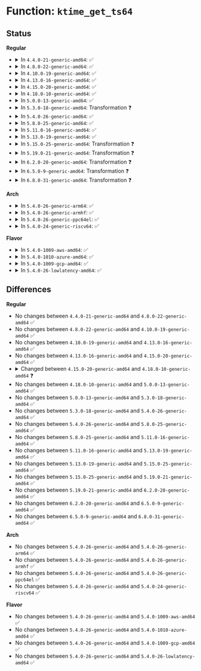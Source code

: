 # Function: <code>ktime_get_ts64</code>

## Status
<b>Regular</b>
<ul>
<li>
<details>
<summary>In <code>4.4.0-21-generic-amd64</code>: ✅</summary>

```c
void ktime_get_ts64(struct timespec * ts)
```

```json
{
  "name": "ktime_get_ts64",
  "collision_type": "Unique Global",
  "inline_type": "No",
  "funcs": [
    {
      "addr": 18446744071579846512,
      "name": "ktime_get_ts64",
      "external": true,
      "loc": "kernel/time/timekeeping.c:795",
      "file": "kernel/time/timekeeping.c",
      "inline": "seen, unknown",
      "caller_inline": [],
      "caller_func": [
        "kernel/time/posix-timers.c:posix_ktime_get_ts",
        "kernel/debug/kdb/kdb_main.c:kdb_summary",
        "fs/select.c:poll_select_copy_remaining",
        "fs/eventpoll.c:ep_poll",
        "fs/compat.c:poll_select_copy_remaining",
        "net/socket.c:__sys_recvmmsg"
      ]
    }
  ],
  "symbols": [
    {
      "addr": 18446744071579846512,
      "name": "ktime_get_ts64",
      "section": ".text",
      "bind": "STB_GLOBAL",
      "size": 240
    }
  ]
}
```
</details>
</li>
<li>
<details>
<summary>In <code>4.8.0-22-generic-amd64</code>: ✅</summary>

```c
void ktime_get_ts64(struct timespec * ts)
```

```json
{
  "name": "ktime_get_ts64",
  "collision_type": "Unique Global",
  "inline_type": "No",
  "funcs": [
    {
      "addr": 18446744071579880320,
      "name": "ktime_get_ts64",
      "external": true,
      "loc": "kernel/time/timekeeping.c:800",
      "file": "kernel/time/timekeeping.c",
      "inline": "seen, unknown",
      "caller_inline": [],
      "caller_func": [
        "kernel/time/posix-timers.c:posix_ktime_get_ts",
        "kernel/debug/kdb/kdb_main.c:kdb_summary",
        "fs/select.c:poll_select_copy_remaining",
        "fs/eventpoll.c:ep_poll",
        "fs/compat.c:poll_select_copy_remaining",
        "net/socket.c:__sys_recvmmsg"
      ]
    }
  ],
  "symbols": [
    {
      "addr": 18446744071579880320,
      "name": "ktime_get_ts64",
      "section": ".text",
      "bind": "STB_GLOBAL",
      "size": 243
    }
  ]
}
```
</details>
</li>
<li>
<details>
<summary>In <code>4.10.0-19-generic-amd64</code>: ✅</summary>

```c
void ktime_get_ts64(struct timespec * ts)
```

```json
{
  "name": "ktime_get_ts64",
  "collision_type": "Unique Global",
  "inline_type": "No",
  "funcs": [
    {
      "addr": 18446744071579887488,
      "name": "ktime_get_ts64",
      "external": true,
      "loc": "kernel/time/timekeeping.c:829",
      "file": "kernel/time/timekeeping.c",
      "inline": "seen, unknown",
      "caller_inline": [],
      "caller_func": [
        "kernel/time/posix-timers.c:posix_ktime_get_ts",
        "kernel/debug/kdb/kdb_main.c:kdb_summary",
        "fs/select.c:poll_select_copy_remaining",
        "fs/eventpoll.c:ep_poll",
        "fs/compat.c:poll_select_copy_remaining",
        "net/socket.c:__sys_recvmmsg"
      ]
    }
  ],
  "symbols": [
    {
      "addr": 18446744071579887488,
      "name": "ktime_get_ts64",
      "section": ".text",
      "bind": "STB_GLOBAL",
      "size": 243
    }
  ]
}
```
</details>
</li>
<li>
<details>
<summary>In <code>4.13.0-16-generic-amd64</code>: ✅</summary>

```c
void ktime_get_ts64(struct timespec * ts)
```

```json
{
  "name": "ktime_get_ts64",
  "collision_type": "Unique Global",
  "inline_type": "No",
  "funcs": [
    {
      "addr": 18446744071579896368,
      "name": "ktime_get_ts64",
      "external": true,
      "loc": "kernel/time/timekeeping.c:861",
      "file": "kernel/time/timekeeping.c",
      "inline": "seen, unknown",
      "caller_inline": [],
      "caller_func": [
        "kernel/time/posix-timers.c:posix_ktime_get_ts",
        "kernel/debug/kdb/kdb_main.c:kdb_summary",
        "fs/select.c:compat_poll_select_copy_remaining",
        "fs/select.c:poll_select_copy_remaining",
        "fs/select.c:select_estimate_accuracy",
        "fs/eventpoll.c:ep_poll",
        "net/socket.c:__sys_recvmmsg"
      ]
    }
  ],
  "symbols": [
    {
      "addr": 18446744071579896368,
      "name": "ktime_get_ts64",
      "section": ".text",
      "bind": "STB_GLOBAL",
      "size": 223
    }
  ]
}
```
</details>
</li>
<li>
<details>
<summary>In <code>4.15.0-20-generic-amd64</code>: ✅</summary>

```c
void ktime_get_ts64(struct timespec * ts)
```

```json
{
  "name": "ktime_get_ts64",
  "collision_type": "Unique Global",
  "inline_type": "No",
  "funcs": [
    {
      "addr": 18446744071579940896,
      "name": "ktime_get_ts64",
      "external": true,
      "loc": "kernel/time/timekeeping.c:865",
      "file": "kernel/time/timekeeping.c",
      "inline": "seen, unknown",
      "caller_inline": [],
      "caller_func": [
        "kernel/time/posix-timers.c:posix_ktime_get_ts",
        "kernel/debug/kdb/kdb_main.c:kdb_summary",
        "fs/select.c:compat_poll_select_copy_remaining",
        "fs/select.c:poll_select_copy_remaining",
        "fs/select.c:select_estimate_accuracy",
        "fs/eventpoll.c:ep_poll",
        "net/socket.c:__sys_recvmmsg"
      ]
    }
  ],
  "symbols": [
    {
      "addr": 18446744071579940896,
      "name": "ktime_get_ts64",
      "section": ".text",
      "bind": "STB_GLOBAL",
      "size": 226
    }
  ]
}
```
</details>
</li>
<li>
<details>
<summary>In <code>4.18.0-10-generic-amd64</code>: ✅</summary>

```c
void ktime_get_ts64(struct timespec64 * ts)
```

```json
{
  "name": "ktime_get_ts64",
  "collision_type": "Unique Global",
  "inline_type": "No",
  "funcs": [
    {
      "addr": 18446744071579987952,
      "name": "ktime_get_ts64",
      "external": true,
      "loc": "kernel/time/timekeeping.c:866",
      "file": "kernel/time/timekeeping.c",
      "inline": "seen, unknown",
      "caller_inline": [],
      "caller_func": [
        "kernel/time/posix-timers.c:posix_ktime_get_ts",
        "fs/select.c:compat_poll_select_copy_remaining",
        "fs/select.c:poll_select_copy_remaining",
        "fs/select.c:select_estimate_accuracy",
        "fs/eventpoll.c:ep_poll",
        "drivers/input/misc/uinput.c:uinput_dev_event",
        "net/socket.c:__sys_recvmmsg"
      ]
    }
  ],
  "symbols": [
    {
      "addr": 18446744071579987952,
      "name": "ktime_get_ts64",
      "section": ".text",
      "bind": "STB_GLOBAL",
      "size": 221
    }
  ]
}
```
</details>
</li>
<li>
<details>
<summary>In <code>5.0.0-13-generic-amd64</code>: ✅</summary>

```c
void ktime_get_ts64(struct timespec64 * ts)
```

```json
{
  "name": "ktime_get_ts64",
  "collision_type": "Unique Global",
  "inline_type": "No",
  "funcs": [
    {
      "addr": 18446744071580034608,
      "name": "ktime_get_ts64",
      "external": true,
      "loc": "kernel/time/timekeeping.c:873",
      "file": "kernel/time/timekeeping.c",
      "inline": "seen, unknown",
      "caller_inline": [],
      "caller_func": [
        "kernel/time/posix-timers.c:posix_ktime_get_ts",
        "fs/select.c:poll_select_copy_remaining",
        "fs/select.c:select_estimate_accuracy",
        "fs/eventpoll.c:ep_poll",
        "drivers/input/misc/uinput.c:uinput_dev_event",
        "net/socket.c:do_recvmmsg"
      ]
    }
  ],
  "symbols": [
    {
      "addr": 18446744071580034608,
      "name": "ktime_get_ts64",
      "section": ".text",
      "bind": "STB_GLOBAL",
      "size": 221
    }
  ]
}
```
</details>
</li>
<li>
<details>
<summary>In <code>5.3.0-18-generic-amd64</code>: Transformation ❓</summary>

```c
void ktime_get_ts64(struct timespec64 * ts)
```

```json
{
  "name": "ktime_get_ts64",
  "collision_type": "Unique Global",
  "inline_type": "No",
  "funcs": [
    {
      "addr": 0,
      "name": "ktime_get_ts64",
      "external": true,
      "loc": "kernel/time/timekeeping.c:880",
      "file": "kernel/time/timekeeping.c",
      "inline": "seen, unknown",
      "caller_inline": [],
      "caller_func": [
        "kernel/time/posix-timers.c:posix_ktime_get_ts",
        "fs/select.c:poll_select_finish",
        "fs/select.c:select_estimate_accuracy",
        "fs/eventpoll.c:ep_poll",
        "drivers/input/misc/uinput.c:uinput_dev_event",
        "net/socket.c:do_recvmmsg"
      ]
    }
  ],
  "symbols": [
    {
      "addr": 18446744071580088150,
      "name": "ktime_get_ts64.cold",
      "section": ".text",
      "bind": "STB_LOCAL",
      "size": 19
    },
    {
      "addr": 18446744071580079152,
      "name": "ktime_get_ts64",
      "section": ".text",
      "bind": "STB_GLOBAL",
      "size": 216
    }
  ]
}
```
</details>
</li>
<li>
<details>
<summary>In <code>5.4.0-26-generic-amd64</code>: ✅</summary>

```c
void ktime_get_ts64(struct timespec64 * ts)
```

```json
{
  "name": "ktime_get_ts64",
  "collision_type": "Unique Global",
  "inline_type": "No",
  "funcs": [
    {
      "addr": 18446744071580127952,
      "name": "ktime_get_ts64",
      "external": true,
      "loc": "kernel/time/timekeeping.c:880",
      "file": "kernel/time/timekeeping.c",
      "inline": "seen, unknown",
      "caller_inline": [],
      "caller_func": [
        "kernel/time/posix-timers.c:posix_ktime_get_ts",
        "fs/select.c:poll_select_finish",
        "fs/select.c:select_estimate_accuracy",
        "fs/eventpoll.c:ep_poll",
        "drivers/input/misc/uinput.c:uinput_dev_event",
        "net/socket.c:do_recvmmsg"
      ]
    }
  ],
  "symbols": [
    {
      "addr": 18446744071580127952,
      "name": "ktime_get_ts64",
      "section": ".text",
      "bind": "STB_GLOBAL",
      "size": 223
    }
  ]
}
```
</details>
</li>
<li>
<details>
<summary>In <code>5.8.0-25-generic-amd64</code>: ✅</summary>

```c
void ktime_get_ts64(struct timespec64 * ts)
```

```json
{
  "name": "ktime_get_ts64",
  "collision_type": "Unique Global",
  "inline_type": "No",
  "funcs": [
    {
      "addr": 18446744071580188528,
      "name": "ktime_get_ts64",
      "external": true,
      "loc": "kernel/time/timekeeping.c:880",
      "file": "kernel/time/timekeeping.c",
      "inline": "seen, unknown",
      "caller_inline": [],
      "caller_func": [
        "kernel/time/posix-timers.c:posix_get_monotonic_timespec",
        "kernel/time/namespace.c:proc_timens_set_offset",
        "fs/select.c:__x32_compat_sys_ppoll_time64",
        "fs/select.c:__ia32_compat_sys_ppoll_time64",
        "fs/select.c:__x32_compat_sys_ppoll_time32",
        "fs/select.c:__ia32_compat_sys_ppoll_time32",
        "fs/select.c:do_compat_pselect",
        "fs/select.c:do_compat_select",
        "fs/select.c:__ia32_sys_ppoll",
        "fs/select.c:__x64_sys_ppoll",
        "fs/select.c:kern_select",
        "fs/select.c:poll_select_finish",
        "fs/select.c:select_estimate_accuracy",
        "fs/eventpoll.c:ep_poll",
        "drivers/input/misc/uinput.c:uinput_dev_event",
        "net/socket.c:do_recvmmsg"
      ]
    }
  ],
  "symbols": [
    {
      "addr": 18446744071580188528,
      "name": "ktime_get_ts64",
      "section": ".text",
      "bind": "STB_GLOBAL",
      "size": 225
    }
  ]
}
```
</details>
</li>
<li>
<details>
<summary>In <code>5.11.0-16-generic-amd64</code>: ✅</summary>

```c
void ktime_get_ts64(struct timespec64 * ts)
```

```json
{
  "name": "ktime_get_ts64",
  "collision_type": "Unique Global",
  "inline_type": "No",
  "funcs": [
    {
      "addr": 18446744071580173232,
      "name": "ktime_get_ts64",
      "external": true,
      "loc": "kernel/time/timekeeping.c:950",
      "file": "kernel/time/timekeeping.c",
      "inline": "seen, unknown",
      "caller_inline": [],
      "caller_func": [
        "kernel/time/posix-timers.c:posix_get_monotonic_timespec",
        "kernel/time/namespace.c:proc_timens_set_offset",
        "fs/select.c:__x32_compat_sys_ppoll_time64",
        "fs/select.c:__ia32_compat_sys_ppoll_time64",
        "fs/select.c:__x32_compat_sys_ppoll_time32",
        "fs/select.c:__ia32_compat_sys_ppoll_time32",
        "fs/select.c:do_compat_pselect",
        "fs/select.c:do_compat_select",
        "fs/select.c:__ia32_sys_ppoll",
        "fs/select.c:__x64_sys_ppoll",
        "fs/select.c:kern_select",
        "fs/select.c:poll_select_finish",
        "fs/select.c:select_estimate_accuracy",
        "fs/eventpoll.c:__x32_compat_sys_epoll_pwait",
        "fs/eventpoll.c:__ia32_compat_sys_epoll_pwait",
        "fs/eventpoll.c:__ia32_sys_epoll_pwait",
        "fs/eventpoll.c:__x64_sys_epoll_pwait",
        "fs/eventpoll.c:__ia32_sys_epoll_wait",
        "fs/eventpoll.c:__x64_sys_epoll_wait",
        "drivers/input/misc/uinput.c:uinput_dev_event",
        "net/socket.c:do_recvmmsg"
      ]
    }
  ],
  "symbols": [
    {
      "addr": 18446744071580173232,
      "name": "ktime_get_ts64",
      "section": ".text",
      "bind": "STB_GLOBAL",
      "size": 233
    }
  ]
}
```
</details>
</li>
<li>
<details>
<summary>In <code>5.13.0-19-generic-amd64</code>: ✅</summary>

```c
void ktime_get_ts64(struct timespec64 * ts)
```

```json
{
  "name": "ktime_get_ts64",
  "collision_type": "Unique Global",
  "inline_type": "No",
  "funcs": [
    {
      "addr": 18446744071580177712,
      "name": "ktime_get_ts64",
      "external": true,
      "loc": "kernel/time/timekeeping.c:950",
      "file": "kernel/time/timekeeping.c",
      "inline": "seen, unknown",
      "caller_inline": [],
      "caller_func": [
        "kernel/time/posix-timers.c:posix_get_monotonic_timespec",
        "kernel/time/namespace.c:proc_timens_set_offset",
        "fs/select.c:__x32_compat_sys_ppoll_time64",
        "fs/select.c:__ia32_compat_sys_ppoll_time64",
        "fs/select.c:__x32_compat_sys_ppoll_time32",
        "fs/select.c:__ia32_compat_sys_ppoll_time32",
        "fs/select.c:do_compat_pselect",
        "fs/select.c:do_compat_select",
        "fs/select.c:__ia32_sys_ppoll",
        "fs/select.c:__x64_sys_ppoll",
        "fs/select.c:kern_select",
        "fs/select.c:poll_select_finish",
        "fs/select.c:select_estimate_accuracy",
        "fs/eventpoll.c:__x32_compat_sys_epoll_pwait",
        "fs/eventpoll.c:__ia32_compat_sys_epoll_pwait",
        "fs/eventpoll.c:__ia32_sys_epoll_pwait",
        "fs/eventpoll.c:__x64_sys_epoll_pwait",
        "fs/eventpoll.c:__ia32_sys_epoll_wait",
        "fs/eventpoll.c:__x64_sys_epoll_wait",
        "drivers/input/misc/uinput.c:uinput_dev_event",
        "net/socket.c:do_recvmmsg"
      ]
    }
  ],
  "symbols": [
    {
      "addr": 18446744071580177712,
      "name": "ktime_get_ts64",
      "section": ".text",
      "bind": "STB_GLOBAL",
      "size": 233
    }
  ]
}
```
</details>
</li>
<li>
<details>
<summary>In <code>5.15.0-25-generic-amd64</code>: Transformation ❓</summary>

```c
void ktime_get_ts64(struct timespec64 * ts)
```

```json
{
  "name": "ktime_get_ts64",
  "collision_type": "Unique Global",
  "inline_type": "No",
  "funcs": [
    {
      "addr": 0,
      "name": "ktime_get_ts64",
      "external": true,
      "loc": "kernel/time/timekeeping.c:950",
      "file": "kernel/time/timekeeping.c",
      "inline": "seen, unknown",
      "caller_inline": [],
      "caller_func": [
        "kernel/time/posix-timers.c:posix_get_monotonic_timespec",
        "kernel/time/namespace.c:proc_timens_set_offset",
        "fs/select.c:__x64_compat_sys_ppoll_time64",
        "fs/select.c:__ia32_compat_sys_ppoll_time64",
        "fs/select.c:__x64_compat_sys_ppoll_time32",
        "fs/select.c:__ia32_compat_sys_ppoll_time32",
        "fs/select.c:do_compat_pselect",
        "fs/select.c:do_compat_select",
        "fs/select.c:__ia32_sys_ppoll",
        "fs/select.c:__x64_sys_ppoll",
        "fs/select.c:kern_select",
        "fs/select.c:poll_select_finish",
        "fs/select.c:select_estimate_accuracy",
        "fs/eventpoll.c:__x64_compat_sys_epoll_pwait",
        "fs/eventpoll.c:__ia32_compat_sys_epoll_pwait",
        "fs/eventpoll.c:__ia32_sys_epoll_pwait",
        "fs/eventpoll.c:__x64_sys_epoll_pwait",
        "fs/eventpoll.c:__ia32_sys_epoll_wait",
        "fs/eventpoll.c:__x64_sys_epoll_wait",
        "drivers/input/misc/uinput.c:uinput_dev_event",
        "net/socket.c:do_recvmmsg"
      ]
    }
  ],
  "symbols": [
    {
      "addr": 18446744071592152204,
      "name": "ktime_get_ts64.cold",
      "section": ".text",
      "bind": "STB_LOCAL",
      "size": 36
    },
    {
      "addr": 18446744071580325792,
      "name": "ktime_get_ts64",
      "section": ".text",
      "bind": "STB_GLOBAL",
      "size": 252
    }
  ]
}
```
</details>
</li>
<li>
<details>
<summary>In <code>5.19.0-21-generic-amd64</code>: Transformation ❓</summary>

```c
void ktime_get_ts64(struct timespec64 * ts)
```

```json
{
  "name": "ktime_get_ts64",
  "collision_type": "Unique Global",
  "inline_type": "No",
  "funcs": [
    {
      "addr": 0,
      "name": "ktime_get_ts64",
      "external": true,
      "loc": "kernel/time/timekeeping.c:969",
      "file": "kernel/time/timekeeping.c",
      "inline": "seen, unknown",
      "caller_inline": [],
      "caller_func": [
        "kernel/time/posix-timers.c:posix_get_monotonic_timespec",
        "kernel/time/namespace.c:proc_timens_set_offset",
        "fs/select.c:__ia32_compat_sys_ppoll_time64",
        "fs/select.c:__ia32_compat_sys_ppoll_time32",
        "fs/select.c:do_compat_pselect",
        "fs/select.c:do_compat_select",
        "fs/select.c:__ia32_sys_ppoll",
        "fs/select.c:__x64_sys_ppoll",
        "fs/select.c:kern_select",
        "fs/select.c:poll_select_finish",
        "fs/select.c:select_estimate_accuracy",
        "fs/eventpoll.c:__ia32_compat_sys_epoll_pwait",
        "fs/eventpoll.c:__ia32_sys_epoll_pwait",
        "fs/eventpoll.c:__x64_sys_epoll_pwait",
        "fs/eventpoll.c:__ia32_sys_epoll_wait",
        "fs/eventpoll.c:__x64_sys_epoll_wait",
        "drivers/input/misc/uinput.c:uinput_dev_event",
        "net/socket.c:do_recvmmsg"
      ]
    }
  ],
  "symbols": [
    {
      "addr": 18446744071593927692,
      "name": "ktime_get_ts64.cold",
      "section": ".text",
      "bind": "STB_LOCAL",
      "size": 36
    },
    {
      "addr": 18446744071580540304,
      "name": "ktime_get_ts64",
      "section": ".text",
      "bind": "STB_GLOBAL",
      "size": 248
    }
  ]
}
```
</details>
</li>
<li>
<details>
<summary>In <code>6.2.0-20-generic-amd64</code>: Transformation ❓</summary>

```c
void ktime_get_ts64(struct timespec64 * ts)
```

```json
{
  "name": "ktime_get_ts64",
  "collision_type": "Unique Global",
  "inline_type": "No",
  "funcs": [
    {
      "addr": 0,
      "name": "ktime_get_ts64",
      "external": true,
      "loc": "kernel/time/timekeeping.c:969",
      "file": "kernel/time/timekeeping.c",
      "inline": "seen, unknown",
      "caller_inline": [],
      "caller_func": [
        "kernel/time/posix-timers.c:posix_get_monotonic_timespec",
        "kernel/time/namespace.c:proc_timens_set_offset",
        "fs/select.c:__ia32_compat_sys_ppoll_time64",
        "fs/select.c:__ia32_compat_sys_ppoll_time32",
        "fs/select.c:do_compat_pselect",
        "fs/select.c:do_compat_select",
        "fs/select.c:__ia32_sys_ppoll",
        "fs/select.c:__x64_sys_ppoll",
        "fs/select.c:kern_select",
        "fs/select.c:poll_select_finish",
        "fs/select.c:select_estimate_accuracy",
        "fs/eventpoll.c:__ia32_compat_sys_epoll_pwait",
        "fs/eventpoll.c:__ia32_sys_epoll_pwait",
        "fs/eventpoll.c:__x64_sys_epoll_pwait",
        "fs/eventpoll.c:__ia32_sys_epoll_wait",
        "fs/eventpoll.c:__x64_sys_epoll_wait",
        "drivers/input/misc/uinput.c:uinput_dev_event",
        "net/socket.c:do_recvmmsg"
      ]
    }
  ],
  "symbols": [
    {
      "addr": 18446744071595995249,
      "name": "ktime_get_ts64.cold",
      "section": ".text",
      "bind": "STB_LOCAL",
      "size": 36
    },
    {
      "addr": 18446744071580794800,
      "name": "ktime_get_ts64",
      "section": ".text",
      "bind": "STB_GLOBAL",
      "size": 248
    }
  ]
}
```
</details>
</li>
<li>
<details>
<summary>In <code>6.5.0-9-generic-amd64</code>: Transformation ❓</summary>

```c
void ktime_get_ts64(struct timespec64 * ts)
```

```json
{
  "name": "ktime_get_ts64",
  "collision_type": "Unique Global",
  "inline_type": "No",
  "funcs": [
    {
      "addr": 0,
      "name": "ktime_get_ts64",
      "external": true,
      "loc": "kernel/time/timekeeping.c:969",
      "file": "kernel/time/timekeeping.c",
      "inline": "seen, unknown",
      "caller_inline": [],
      "caller_func": [
        "kernel/time/posix-timers.c:posix_get_monotonic_timespec",
        "kernel/time/namespace.c:proc_timens_set_offset",
        "fs/select.c:__ia32_compat_sys_ppoll_time64",
        "fs/select.c:__ia32_compat_sys_ppoll_time32",
        "fs/select.c:do_compat_pselect",
        "fs/select.c:do_compat_select",
        "fs/select.c:__ia32_sys_ppoll",
        "fs/select.c:__x64_sys_ppoll",
        "fs/select.c:kern_select",
        "fs/select.c:poll_select_finish",
        "fs/select.c:select_estimate_accuracy",
        "fs/eventpoll.c:__ia32_compat_sys_epoll_pwait",
        "fs/eventpoll.c:__ia32_sys_epoll_pwait",
        "fs/eventpoll.c:__x64_sys_epoll_pwait",
        "fs/eventpoll.c:__ia32_sys_epoll_wait",
        "fs/eventpoll.c:__x64_sys_epoll_wait",
        "drivers/input/misc/uinput.c:uinput_dev_event",
        "net/socket.c:do_recvmmsg"
      ]
    }
  ],
  "symbols": [
    {
      "addr": 18446744071596514065,
      "name": "ktime_get_ts64.cold",
      "section": ".text",
      "bind": "STB_LOCAL",
      "size": 36
    },
    {
      "addr": 18446744071580880464,
      "name": "ktime_get_ts64",
      "section": ".text",
      "bind": "STB_GLOBAL",
      "size": 248
    }
  ]
}
```
</details>
</li>
<li>
<details>
<summary>In <code>6.8.0-31-generic-amd64</code>: Transformation ❓</summary>

```c
void ktime_get_ts64(struct timespec64 * ts)
```

```json
{
  "name": "ktime_get_ts64",
  "collision_type": "Unique Global",
  "inline_type": "No",
  "funcs": [
    {
      "addr": 0,
      "name": "ktime_get_ts64",
      "external": true,
      "loc": "kernel/time/timekeeping.c:969",
      "file": "kernel/time/timekeeping.c",
      "inline": "seen, unknown",
      "caller_inline": [],
      "caller_func": [
        "kernel/time/posix-timers.c:posix_get_monotonic_timespec",
        "kernel/time/namespace.c:proc_timens_set_offset",
        "fs/select.c:__ia32_compat_sys_ppoll_time64",
        "fs/select.c:__ia32_compat_sys_ppoll_time32",
        "fs/select.c:do_compat_pselect",
        "fs/select.c:do_compat_select",
        "fs/select.c:__ia32_sys_ppoll",
        "fs/select.c:__x64_sys_ppoll",
        "fs/select.c:kern_select",
        "fs/select.c:poll_select_finish",
        "fs/select.c:select_estimate_accuracy",
        "fs/eventpoll.c:__ia32_compat_sys_epoll_pwait",
        "fs/eventpoll.c:__ia32_sys_epoll_pwait",
        "fs/eventpoll.c:__x64_sys_epoll_pwait",
        "fs/eventpoll.c:__ia32_sys_epoll_wait",
        "fs/eventpoll.c:__x64_sys_epoll_wait",
        "drivers/input/misc/uinput.c:uinput_dev_event",
        "net/socket.c:do_recvmmsg"
      ]
    }
  ],
  "symbols": [
    {
      "addr": 18446744071597413392,
      "name": "ktime_get_ts64.cold",
      "section": ".text",
      "bind": "STB_LOCAL",
      "size": 36
    },
    {
      "addr": 18446744071580970896,
      "name": "ktime_get_ts64",
      "section": ".text",
      "bind": "STB_GLOBAL",
      "size": 248
    }
  ]
}
```
</details>
</li>
</ul>
<b>Arch</b>
<ul>
<li>
<details>
<summary>In <code>5.4.0-26-generic-arm64</code>: ✅</summary>

```c
void ktime_get_ts64(struct timespec64 * ts)
```

```json
{
  "name": "ktime_get_ts64",
  "collision_type": "Unique Global",
  "inline_type": "No",
  "funcs": [
    {
      "addr": 18446603336491348088,
      "name": "ktime_get_ts64",
      "external": true,
      "loc": "kernel/time/timekeeping.c:880",
      "file": "kernel/time/timekeeping.c",
      "inline": "seen, unknown",
      "caller_inline": [],
      "caller_func": [
        "arch/arm/xen/enlighten.c:xen_pm_init",
        "kernel/time/posix-timers.c:posix_ktime_get_ts",
        "fs/select.c:poll_select_finish",
        "fs/select.c:select_estimate_accuracy",
        "fs/eventpoll.c:ep_poll",
        "drivers/input/misc/uinput.c:uinput_dev_event",
        "net/socket.c:do_recvmmsg"
      ]
    }
  ],
  "symbols": [
    {
      "addr": 18446603336491348088,
      "name": "ktime_get_ts64",
      "section": ".text",
      "bind": "STB_GLOBAL",
      "size": 232
    }
  ]
}
```
</details>
</li>
<li>
<details>
<summary>In <code>5.4.0-26-generic-armhf</code>: ✅</summary>

```c
void ktime_get_ts64(struct timespec64 * ts)
```

```json
{
  "name": "ktime_get_ts64",
  "collision_type": "Unique Global",
  "inline_type": "No",
  "funcs": [
    {
      "addr": 3225341980,
      "name": "ktime_get_ts64",
      "external": true,
      "loc": "kernel/time/timekeeping.c:880",
      "file": "kernel/time/timekeeping.c",
      "inline": "seen, unknown",
      "caller_inline": [],
      "caller_func": [
        "kernel/time/posix-timers.c:posix_ktime_get_ts",
        "fs/select.c:poll_select_finish",
        "fs/select.c:select_estimate_accuracy",
        "fs/eventpoll.c:do_epoll_wait",
        "drivers/input/misc/uinput.c:uinput_dev_event",
        "sound/core/timer.c:snd_timer_user_tinterrupt",
        "sound/core/timer.c:snd_timer_notify1",
        "sound/core/pcm_native.c:snd_pcm_trigger_tstamp",
        "sound/core/pcm_native.c:snd_pcm_status",
        "sound/core/pcm_lib.c:update_audio_tstamp",
        "sound/core/pcm_lib.c:__snd_pcm_xrun",
        "net/socket.c:do_recvmmsg"
      ]
    }
  ],
  "symbols": [
    {
      "addr": 3225341980,
      "name": "ktime_get_ts64",
      "section": ".text",
      "bind": "STB_GLOBAL",
      "size": 468
    }
  ]
}
```
</details>
</li>
<li>
<details>
<summary>In <code>5.4.0-26-generic-ppc64el</code>: ✅</summary>

```c
void ktime_get_ts64(struct timespec64 * ts)
```

```json
{
  "name": "ktime_get_ts64",
  "collision_type": "Unique Global",
  "inline_type": "No",
  "funcs": [
    {
      "addr": 13835058055284279552,
      "name": "ktime_get_ts64",
      "external": true,
      "loc": "kernel/time/timekeeping.c:880",
      "file": "kernel/time/timekeeping.c",
      "inline": "seen, unknown",
      "caller_inline": [],
      "caller_func": [
        "kernel/time/posix-timers.c:posix_ktime_get_ts",
        "fs/select.c:poll_select_finish",
        "fs/select.c:select_estimate_accuracy",
        "fs/eventpoll.c:ep_poll",
        "drivers/input/misc/uinput.c:uinput_dev_event",
        "net/socket.c:do_recvmmsg"
      ]
    }
  ],
  "symbols": [
    {
      "addr": 13835058055284279552,
      "name": "ktime_get_ts64",
      "section": ".text",
      "bind": "STB_GLOBAL",
      "size": 300
    }
  ]
}
```
</details>
</li>
<li>
<details>
<summary>In <code>5.4.0-24-generic-riscv64</code>: ✅</summary>

```c
void ktime_get_ts64(struct timespec64 * ts)
```

```json
{
  "name": "ktime_get_ts64",
  "collision_type": "Unique Global",
  "inline_type": "No",
  "funcs": [
    {
      "addr": 18446743936271842532,
      "name": "ktime_get_ts64",
      "external": true,
      "loc": "kernel/time/timekeeping.c:880",
      "file": "kernel/time/timekeeping.c",
      "inline": "seen, unknown",
      "caller_inline": [],
      "caller_func": [
        "kernel/time/posix-timers.c:posix_ktime_get_ts",
        "fs/select.c:poll_select_finish",
        "fs/select.c:select_estimate_accuracy",
        "fs/eventpoll.c:ep_set_mstimeout",
        "drivers/input/misc/uinput.c:uinput_dev_event",
        "net/socket.c:do_recvmmsg"
      ]
    }
  ],
  "symbols": [
    {
      "addr": 18446743936271842532,
      "name": "ktime_get_ts64",
      "section": ".text",
      "bind": "STB_GLOBAL",
      "size": 198
    }
  ]
}
```
</details>
</li>
</ul>
<b>Flavor</b>
<ul>
<li>
<details>
<summary>In <code>5.4.0-1009-aws-amd64</code>: ✅</summary>

```c
void ktime_get_ts64(struct timespec64 * ts)
```

```json
{
  "name": "ktime_get_ts64",
  "collision_type": "Unique Global",
  "inline_type": "No",
  "funcs": [
    {
      "addr": 18446744071580097152,
      "name": "ktime_get_ts64",
      "external": true,
      "loc": "kernel/time/timekeeping.c:880",
      "file": "kernel/time/timekeeping.c",
      "inline": "seen, unknown",
      "caller_inline": [],
      "caller_func": [
        "kernel/time/posix-timers.c:posix_ktime_get_ts",
        "fs/select.c:poll_select_finish",
        "fs/select.c:select_estimate_accuracy",
        "fs/eventpoll.c:ep_poll",
        "drivers/input/misc/uinput.c:uinput_dev_event",
        "net/socket.c:do_recvmmsg"
      ]
    }
  ],
  "symbols": [
    {
      "addr": 18446744071580097152,
      "name": "ktime_get_ts64",
      "section": ".text",
      "bind": "STB_GLOBAL",
      "size": 223
    }
  ]
}
```
</details>
</li>
<li>
<details>
<summary>In <code>5.4.0-1010-azure-amd64</code>: ✅</summary>

```c
void ktime_get_ts64(struct timespec64 * ts)
```

```json
{
  "name": "ktime_get_ts64",
  "collision_type": "Unique Global",
  "inline_type": "No",
  "funcs": [
    {
      "addr": 18446744071580042464,
      "name": "ktime_get_ts64",
      "external": true,
      "loc": "kernel/time/timekeeping.c:880",
      "file": "kernel/time/timekeeping.c",
      "inline": "seen, unknown",
      "caller_inline": [],
      "caller_func": [
        "kernel/time/posix-timers.c:posix_ktime_get_ts",
        "fs/select.c:poll_select_finish",
        "fs/select.c:select_estimate_accuracy",
        "fs/eventpoll.c:ep_poll",
        "drivers/input/misc/uinput.c:uinput_dev_event",
        "net/socket.c:do_recvmmsg"
      ]
    }
  ],
  "symbols": [
    {
      "addr": 18446744071580042464,
      "name": "ktime_get_ts64",
      "section": ".text",
      "bind": "STB_GLOBAL",
      "size": 223
    }
  ]
}
```
</details>
</li>
<li>
<details>
<summary>In <code>5.4.0-1009-gcp-amd64</code>: ✅</summary>

```c
void ktime_get_ts64(struct timespec64 * ts)
```

```json
{
  "name": "ktime_get_ts64",
  "collision_type": "Unique Global",
  "inline_type": "No",
  "funcs": [
    {
      "addr": 18446744071580088224,
      "name": "ktime_get_ts64",
      "external": true,
      "loc": "kernel/time/timekeeping.c:880",
      "file": "kernel/time/timekeeping.c",
      "inline": "seen, unknown",
      "caller_inline": [],
      "caller_func": [
        "kernel/time/posix-timers.c:posix_ktime_get_ts",
        "fs/select.c:poll_select_finish",
        "fs/select.c:select_estimate_accuracy",
        "fs/eventpoll.c:ep_poll",
        "drivers/input/misc/uinput.c:uinput_dev_event",
        "net/socket.c:do_recvmmsg"
      ]
    }
  ],
  "symbols": [
    {
      "addr": 18446744071580088224,
      "name": "ktime_get_ts64",
      "section": ".text",
      "bind": "STB_GLOBAL",
      "size": 223
    }
  ]
}
```
</details>
</li>
<li>
<details>
<summary>In <code>5.4.0-26-lowlatency-amd64</code>: ✅</summary>

```c
void ktime_get_ts64(struct timespec64 * ts)
```

```json
{
  "name": "ktime_get_ts64",
  "collision_type": "Unique Global",
  "inline_type": "No",
  "funcs": [
    {
      "addr": 18446744071580139968,
      "name": "ktime_get_ts64",
      "external": true,
      "loc": "kernel/time/timekeeping.c:880",
      "file": "kernel/time/timekeeping.c",
      "inline": "seen, unknown",
      "caller_inline": [],
      "caller_func": [
        "kernel/time/posix-timers.c:posix_ktime_get_ts",
        "fs/select.c:poll_select_finish",
        "fs/select.c:select_estimate_accuracy",
        "fs/eventpoll.c:ep_poll",
        "drivers/input/misc/uinput.c:uinput_dev_event",
        "net/socket.c:do_recvmmsg"
      ]
    }
  ],
  "symbols": [
    {
      "addr": 18446744071580139968,
      "name": "ktime_get_ts64",
      "section": ".text",
      "bind": "STB_GLOBAL",
      "size": 223
    }
  ]
}
```
</details>
</li>
</ul>

## Differences
<b>Regular</b>
<ul>
<li>
No changes between <code>4.4.0-21-generic-amd64</code> and <code>4.8.0-22-generic-amd64</code> ✅
</li>
<li>
No changes between <code>4.8.0-22-generic-amd64</code> and <code>4.10.0-19-generic-amd64</code> ✅
</li>
<li>
No changes between <code>4.10.0-19-generic-amd64</code> and <code>4.13.0-16-generic-amd64</code> ✅
</li>
<li>
No changes between <code>4.13.0-16-generic-amd64</code> and <code>4.15.0-20-generic-amd64</code> ✅
</li>
<li>
<details>
<summary>Changed between <code>4.15.0-20-generic-amd64</code> and <code>4.18.0-10-generic-amd64</code> ❓</summary>
<ul>
<li>
<b>Param type changed. </b>
<code>struct timespec * ts</code> ➡️ <code>struct timespec64 * ts</code>
</li>
</ul>
</details>
</li>
<li>
No changes between <code>4.18.0-10-generic-amd64</code> and <code>5.0.0-13-generic-amd64</code> ✅
</li>
<li>
No changes between <code>5.0.0-13-generic-amd64</code> and <code>5.3.0-18-generic-amd64</code> ✅
</li>
<li>
No changes between <code>5.3.0-18-generic-amd64</code> and <code>5.4.0-26-generic-amd64</code> ✅
</li>
<li>
No changes between <code>5.4.0-26-generic-amd64</code> and <code>5.8.0-25-generic-amd64</code> ✅
</li>
<li>
No changes between <code>5.8.0-25-generic-amd64</code> and <code>5.11.0-16-generic-amd64</code> ✅
</li>
<li>
No changes between <code>5.11.0-16-generic-amd64</code> and <code>5.13.0-19-generic-amd64</code> ✅
</li>
<li>
No changes between <code>5.13.0-19-generic-amd64</code> and <code>5.15.0-25-generic-amd64</code> ✅
</li>
<li>
No changes between <code>5.15.0-25-generic-amd64</code> and <code>5.19.0-21-generic-amd64</code> ✅
</li>
<li>
No changes between <code>5.19.0-21-generic-amd64</code> and <code>6.2.0-20-generic-amd64</code> ✅
</li>
<li>
No changes between <code>6.2.0-20-generic-amd64</code> and <code>6.5.0-9-generic-amd64</code> ✅
</li>
<li>
No changes between <code>6.5.0-9-generic-amd64</code> and <code>6.8.0-31-generic-amd64</code> ✅
</li>
</ul>
<b>Arch</b>
<ul>
<li>
No changes between <code>5.4.0-26-generic-amd64</code> and <code>5.4.0-26-generic-arm64</code> ✅
</li>
<li>
No changes between <code>5.4.0-26-generic-amd64</code> and <code>5.4.0-26-generic-armhf</code> ✅
</li>
<li>
No changes between <code>5.4.0-26-generic-amd64</code> and <code>5.4.0-26-generic-ppc64el</code> ✅
</li>
<li>
No changes between <code>5.4.0-26-generic-amd64</code> and <code>5.4.0-24-generic-riscv64</code> ✅
</li>
</ul>
<b>Flavor</b>
<ul>
<li>
No changes between <code>5.4.0-26-generic-amd64</code> and <code>5.4.0-1009-aws-amd64</code> ✅
</li>
<li>
No changes between <code>5.4.0-26-generic-amd64</code> and <code>5.4.0-1010-azure-amd64</code> ✅
</li>
<li>
No changes between <code>5.4.0-26-generic-amd64</code> and <code>5.4.0-1009-gcp-amd64</code> ✅
</li>
<li>
No changes between <code>5.4.0-26-generic-amd64</code> and <code>5.4.0-26-lowlatency-amd64</code> ✅
</li>
</ul>
